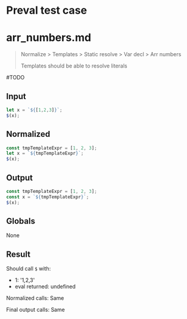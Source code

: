 # Preval test case

# arr_numbers.md

> Normalize > Templates > Static resolve > Var decl > Arr numbers
>
> Templates should be able to resolve literals

#TODO

## Input

`````js filename=intro
let x = `${[1,2,3]}`;
$(x);
`````

## Normalized

`````js filename=intro
const tmpTemplateExpr = [1, 2, 3];
let x = `${tmpTemplateExpr}`;
$(x);
`````

## Output

`````js filename=intro
const tmpTemplateExpr = [1, 2, 3];
const x = `${tmpTemplateExpr}`;
$(x);
`````

## Globals

None

## Result

Should call `$` with:
 - 1: '1,2,3'
 - eval returned: undefined

Normalized calls: Same

Final output calls: Same
